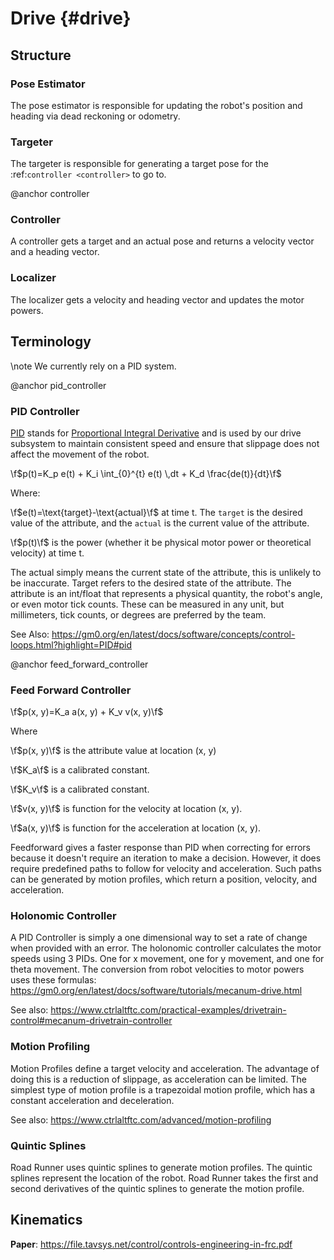 Drive {#drive}
====================

## Structure

### Pose Estimator

The pose estimator is responsible for updating the robot's position and heading via dead reckoning or odometry.

### Targeter

The targeter is responsible for generating a target pose for the :ref:`controller <controller>` to go to.

@anchor controller

### Controller

A controller gets a target and an actual pose and returns a velocity vector and a heading vector.

### Localizer

The localizer gets a velocity and heading vector and updates the motor powers.

## Terminology

\note We currently rely on a PID system.

@anchor pid_controller

### PID Controller

[PID](https://medium.com/autonomous-robotics/pid-control-85596db59f35) stands for
[Proportional Integral Derivative](https://en.wikipedia.org/wiki/PID_controller)
and is used by our drive subsystem to maintain consistent speed
and ensure that slippage does not affect the movement of the robot.

\f$p(t)=K_p e(t) + K_i \int_{0}^{t} e(t) \,dt + K_d \frac{de(t)}{dt}\f$

Where:

\f$e(t)=\text{target}-\text{actual}\f$ at time t.
The `target` is the desired value of the attribute, and the `actual` is the current value of the attribute.

\f$p(t)\f$ is the power (whether it be physical motor power or theoretical velocity) at time t.

The actual simply means the current state of the attribute, this is unlikely to be inaccurate. Target refers to the
desired state of the attribute. The attribute is an int/float that represents a physical quantity, the robot's angle, or
even motor tick counts.
These can be measured in any unit, but millimeters, tick counts, or degrees are preferred by the team.

See Also: https://gm0.org/en/latest/docs/software/concepts/control-loops.html?highlight=PID#pid

@anchor feed_forward_controller

### Feed Forward Controller

\f$p(x, y)=K_a a(x, y) + K_v v(x, y)\f$

Where

\f$p(x, y)\f$ is the attribute value at location (x, y)

\f$K_a\f$ is a calibrated constant.

\f$K_v\f$ is a calibrated constant.

\f$v(x, y)\f$ is function for the velocity at location (x, y).

\f$a(x, y)\f$ is function for the acceleration at location (x, y).

Feedforward gives a faster response than PID when correcting for errors because it doesn't require an iteration to make
a decision.
However, it does require predefined paths to follow for velocity and acceleration.
Such paths can be generated by motion profiles, which return a position, velocity, and acceleration.

### Holonomic Controller

A PID Controller is simply a one dimensional way to set a rate of change when provided with an error.
The holonomic controller calculates the motor speeds using 3 PIDs.
One for x movement, one for y movement, and one for theta movement.
The conversion from robot velocities to motor powers uses these
formulas: https://gm0.org/en/latest/docs/software/tutorials/mecanum-drive.html

See also: https://www.ctrlaltftc.com/practical-examples/drivetrain-control#mecanum-drivetrain-controller

### Motion Profiling

Motion Profiles define a target velocity and acceleration.
The advantage of doing this is a reduction of slippage, as acceleration can be limited.
The simplest type of motion profile is a trapezoidal motion profile, which has a constant acceleration and deceleration.

See also: https://www.ctrlaltftc.com/advanced/motion-profiling

### Quintic Splines

Road Runner uses quintic splines to generate motion profiles. The quintic splines represent the location of the robot.
Road Runner takes the first and second derivatives of the quintic splines to generate the motion profile.

## Kinematics

**Paper**: https://file.tavsys.net/control/controls-engineering-in-frc.pdf

